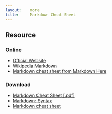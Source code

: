 ```yaml
---
layout:    more
title:     Markdown Cheat Sheet 
---
```

<div class="content content-400">
    <div class="board board-326">
        <h2 class="board-title">Resource</h2>
        <div class="board-card">
            <h3 class="board-card-title">Online</h3>
            <ul>
                <li><a href="http://daringfireball.net/projects/markdown/">Official Website</a></li>
                <li><a href="http://en.wikipedia.org/wiki/Markdown">Wikipedia Markdown</a></li>
                <li><a href="https://github.com/adam-p/markdown-here/wiki/Markdown-Cheatsheet">Markdown cheat sheet from Markdown Here</a></li>
            </ul>
        </div>
        <div class="board-card">
            <h3 class="board-card-title">Download</h3>
            <ul>
                <li><a href="/static/cs/Markdown.pdf">Markdown Cheat Sheet [.pdf]</a></li>
                <li><a href="http://daringfireball.net/projects/markdown/syntax">Markdown: Syntax</a></li>
                <li><a href="http://warpedvisions.org/projects/markdown-cheat-sheet/">Markdown cheat sheet</a></li>
            </ul>
        </div>
    </div>
</div>
